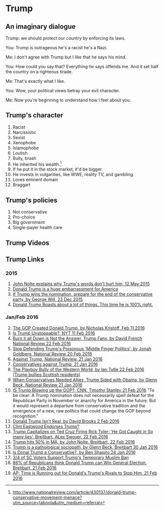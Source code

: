 # Trump

## An imaginary dialogue

Trump: we should protect our country by enforcing its laws.

You: Trump is outrageous he's a racist he's a Nazi.

Me: I don't agree with Trump but I like that he says his mind.

You: How could you say that? Everything he says offends me. And it set half the country on a righteous tirade.

Me: That's exactly what I like.

You: Wow, your political views betray your evil character.

Me: Now you're beginning to understand how I feel about you.


## Trump's character
1. Racist
2. Narcissistic
3. Sexist
4. Xenophobe
5. Islamophobe
6. Loutish
7. Bully, brash
8. He inherited his wealth.[^1]
9. If he put it in the stock market, it'd be bigger.
10. He invests in vulgarities, like WWE, reality TV, and gambling.
11. Loves eminent domain
12. Braggart

## Trump's policies
1. Not conservative
2. Pro-choice
3. Big government
4. Single-payer health care

[^1]: http://www.nationalreview.com/article/430137/donald-trump-conservative-movement-menace?utm_source=taboola&utm_medium=referral

## Trump Videos



## Trump Links

### 2015

1. [John Nolte explains why Trump's words don't hurt him, 12 May 2015](http://www.breitbart.com/big-government/2015/12/05/the-inhuman-reign-of-the-lie-why-trumps-words-dont-hurt-him/)
2. [Donald Trump is a huge embarrassment for America](http://www.cnn.com/2015/12/09/opinions/ghitis-world-views-on-trump/)
3. [If Trump wins the nomination, prepare for the end of the conservative party, by George Will, 23 Dec 2015](https://www.washingtonpost.com/opinions/a-conservative-party-jeopardized-by-trump/2015/12/23/3335339c-a8e2-11e5-8058-480b572b4aae_story.html)
4. [Donald Trump Boasts about a lot of things. This time he is 100% right.](https://www.washingtonpost.com/blogs/plum-line/wp/2015/12/21/donald-trump-boasts-about-a-lot-of-things-this-time-he-is-100-right/?tid=a_inl)


### Jan/Feb 2016
2. [The GOP Created Donald Trump, by Nicholas Kristoff, Feb 11 2016](http://www.nytimes.com/2016/02/11/opinion/the-gop-created-donald-trump.html?_r=0)
3. [Is Trump Unstoppable?, NYT 11 Feb 2016](http://www.nytimes.com/2016/02/21/opinion/is-there-any-stopping-donald-trump.html?&moduleDetail=section-news-3&action=click&contentCollection=Opinion&region=Footer&module=MoreInSection&version=WhatsNext&contentID=WhatsNext&pgtype=article&mtrref=www.nytimes.com&gwh=691F7D8C8F52A9B4713565162623D0AA&gwt=pay&assetType=opinion)
4. [Burn it all Down is Not the Answer, Trump Fans, by David French National Review 22 Feb 2016](http://www.nationalreview.com/article/431720/donald-trump-voters-want-destroyer)
5. [Stop Defending Trump's Poisonous 'Middle Finger Politics', by Jonah Goldberg, National Review 20 Feb 2016](http://www.nationalreview.com/article/431631/donald-trump-middle-finger-politics-toxic?target=author&tid=897)
6. [Against Trump, National Review, 21 Jan 2016](http://www.nationalreview.com/article/430137/donald-trump-conservative-movement-menace?utm_source=taboola&utm_medium=referral)
7. [Conservatives against Trump, 21 Jan 2016](http://www.nationalreview.com/article/430126/donald-trump-conservatives-oppose-nomination)
8. [The Playboy Bully of the Western World, by Ian Tutle 22 Feb 2016 (Trump bullies Scottish residents)](http://www.nationalreview.com/article/431694/donald-trump-global-bully)
9. [When Conservatives Needed Allies, Trump Sided with Obama, by Glenn Beck, National Review 21 Jan 2016](http://www.nationalreview.com/article/430116/donald-trump-glenn-beck-progressive?utm_source=taboola&utm_medium=referral)
10. [IS Trump Blowing up the GOP?, CNN, Timothy Stanley 21 Feb 2016](http://www.cnn.com/2016/02/20/opinions/trump-south-carolina-victory-opinion-timothy-stanley/) "To be clear: A Trump nomination does not necessarily spell defeat for the Republican Party in November or anarchy for America in the future. But it would represent a departure from conservative tradition and the emergence of a new, raw politics that could change the GOP beyond recognition."
11. [Donald Trump Isn't Real, by David Brooks 2 Feb 2016](http://www.nytimes.com/2016/02/02/opinion/donald-trump-isnt-real.html?WT.mc_id=2016-FEBRUARY-OUTBRAIN_AUD_DEV-0201-0229&WT.mc_ev=click&ad-keywords=AUDDEVREMARK)
12. [Clint Eastwood Endorses Trump?](http://www.thepoliticalinsider.com/director-clint-eastwood-just-made-a-huge-announcement-about-donald-trump/)
13. [Trump Capitalizes on Ted Cruz Firing Rick Tyler: 'He Got Caught in So many lies', Breitbart, ALex Swoyer, 22 Feb 2016 ](http://www.breitbart.com/big-government/2016/02/22/3113521/)
14. [Trump hits 50% in MA, by John Nolte, Breitbart, 22 Feb 2016](http://www.breitbart.com/big-government/2016/02/22/donald-trump-hits-50-in-massachusetts-primary-poll/)
15. [Trump is a pathological sociopath, by Glenn Beck, Breitbart 30 Jan 2016](http://www.breitbart.com/big-government/2016/01/30/2903448/)
16. [Is Donal Trump a Conservative?, by Ben Shapiro 24 Jan 2016](http://www.breitbart.com/big-government/2016/01/24/is-donald-trump-conservative-heres-the-rundown/)
17. [3/4 of SC Voters Support Trump's Temporary Muslim Ban](http://www.breitbart.com/big-government/2016/02/20/three-quarters-of-sc-voters-support-trumps-temporary-muslim-ban/)
17. [86% of Republicans think Donald Trump can Win General Election, Breitbart, 21 Feb 2016](http://www.breitbart.com/big-government/2016/02/21/ap-poll-86-republicans-think-donald-trump-can-win-general-election/)
18. [AP: Time is Running out for Donald's Trump's Rivals to Stop Him, 21 Feb 2016](http://www.breitbart.com/big-journalism/2016/02/21/ap-time-running-out-for-donald-trumps-rivals-to-stop-him/)